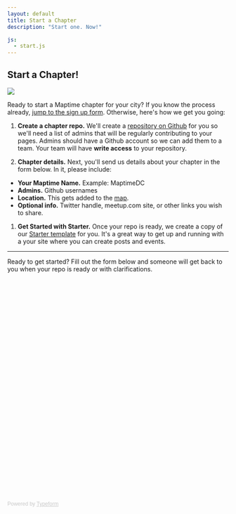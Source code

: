 ```yaml
---
layout: default
title: Start a Chapter
description: "Start one. Now!"

js:
  - start.js
---
```


## Start a Chapter!

![](https://pbs.twimg.com/media/CDOQf1iUgAAx4-C.png)

Ready to start a Maptime chapter for your city? If you know the process already, [jump to the sign up form](#start-form). Otherwise, here's how we get you going:

1. __Create a chapter repo.__ We'll create a [repository on Github](https://guides.github.com/activities/hello-world/#repository) for you so we'll need a list of admins that will be regularly contributing to your pages. Admins should have a Github account so we can add them to a team. Your team will have __write access__ to your repository.

1. __Chapter details.__ Next, you'll send us details about your chapter in the form below. In it, please include:
- __Your Maptime Name.__ Example: MaptimeDC
- __Admins.__ Github usernames
- __Location.__ This gets added to the [map](https://github.com/maptime/maptime.github.io/blob/master/_data/chapters.json).
- __Optional info.__ Twitter handle, meetup.com site, or other links you wish to share.

1. __Get Started with Starter.__ Once your repo is ready, we create a copy of our [Starter template](https://github.com/maptime/starter) for you. It's a great way to get up and running with a your site where you can create posts and events. 

***

Ready to get started? Fill out the form below and someone will get back to you when your repo is ready or with clarifications.

<!-- Change the width and height values to suit you best -->
<div id="start-form" class="typeform-widget" data-url="https://geografa.typeform.com/to/xQ3rk7" data-text="Maptime Onboard" style="width:100%;height:500px;"></div>
<script>(function(){var qs,js,q,s,d=document,gi=d.getElementById,ce=d.createElement,gt=d.getElementsByTagName,id='typef_orm',b='https://s3-eu-west-1.amazonaws.com/share.typeform.com/';if(!gi.call(d,id)){js=ce.call(d,'script');js.id=id;js.src=b+'widget.js';q=gt.call(d,'script')[0];q.parentNode.insertBefore(js,q)}})()</script>
<div style="font-family: Sans-Serif;font-size: 12px;color: #999;opacity: 0.5; padding-top: 5px;">Powered by <a href="http://www.typeform.com/?utm_campaign=typeform_xQ3rk7&amp;utm_source=website&amp;utm_medium=typeform&amp;utm_content=typeform-embedded&amp;utm_term=English" style="color: #999" target="_blank">Typeform</a></div>
